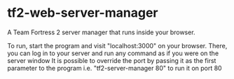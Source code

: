 # tf2-web-server-manager
A Team Fortress 2 server manager that runs inside your browser.

To run, start the program and visit "localhost:3000" on your browser. There, you can log in to your server and run any command as if you were on the server window
It is possible to override the port by passing it as the first parameter to the program i.e. "tf2-server-manager 80" to run it on port 80
